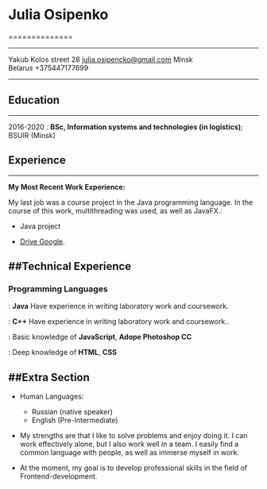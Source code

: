 # Julia Osipenko
==============

---------------------     ------------------------------
Yakub Kolos street 28          julia.osipencko@gmail.com
Minsk                         
Belarus                        +375447177699
---------------------     ------------------------------

## Education
---------

2016-2020
:   **BSc, Information systems and technologies (in logistics)**; 
    BSUIR (Minsk)

## Experience
----------

**My Most Recent Work Experience:**

My last job was a course project in the Java programming language.
In the course of this work, multithreading was used, as well as JavaFX.:

* Java project

* [Drive Google](https://drive.google.com/open?id=1nwtJVgtDHTHhvAxN8J5HYi5KtIezVyb9). 

##Technical Experience
--------------------

### Programming Languages
:   **Java** Have experience in writing laboratory work and coursework.

:   **C++** Have experience in writing laboratory work and coursework.. 

:   Basic knowledge of **JavaScript**, **Adope Photoshop CC**

:   Deep knowledge of **HTML**, **CSS**


##Extra Section
----------------------------------------

* Human Languages:

     * Russian (native speaker)
     * English (Pre-Intermediate)

* My strengths are that I like to solve problems and enjoy doing it. I can
  work effectively alone, but I also work well in a team. I easily find a
  common language with people, as well as immerse myself in work.

* At the moment, my goal is to develop professional skills in the field of
  Frontend-development.
